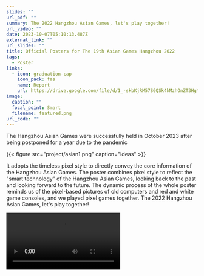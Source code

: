 ```yaml
---
slides: ""
url_pdf: ""
summary: The 2022 Hangzhou Asian Games, let's play together!
url_video: ""
date: 2023-10-07T05:10:13.487Z
external_link: ""
url_slides: ""
title: Official Posters for The 19th Asian Games Hangzhou 2022
tags:
  - Poster
links:
  - icon: graduation-cap
    icon_pack: fas
    name: Report
    url: https://drive.google.com/file/d/1_-skbKjRM57S6QSk4kMzhOnZT3HgY0ij/view?usp=sharing
image:
  caption: ""
  focal_point: Smart
  filename: featured.png
url_code: ""
---
```

The Hangzhou Asian Games were successfully held in October 2023 after being postponed for a year due to the pandemic

{{< figure src="project/asian1.png" caption="Ideas" >}}

It adopts the timeless pixel style to directly convey the core information of the Hangzhou Asian Games. The poster combines pixel style to reflect the "smart technology" of the Hangzhou Asian Games, looking back to the past and looking forward to the future. The dynamic process of the whole poster reminds us of the pixel-based pictures of old computers and red and white game consoles, and we played pixel games together. The 2022 Hangzhou Asian Games, let's play together!

<video controls>
  <source src="project/play.mp4" type="video/mp4">
  Your browser does not support the video tag.
</video>